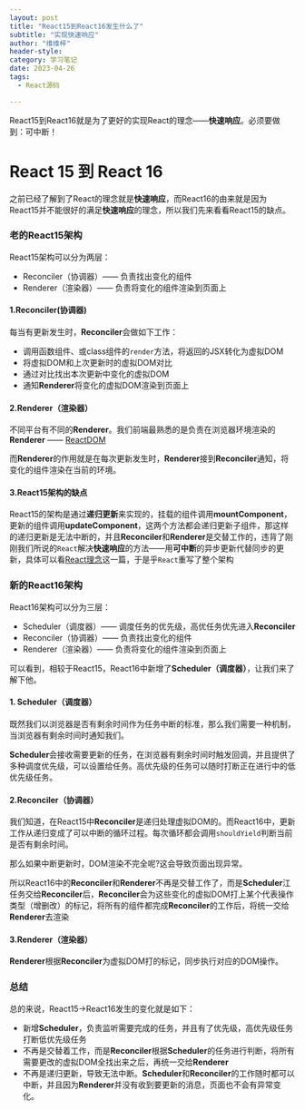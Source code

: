```yaml
---
layout: post
title: "React15到React16发生什么了"
subtitle: "实现快速响应"
author: "维维梓"
header-style:
category: 学习笔记
date: 2023-04-26
tags:
  - React源码

---
```


React15到React16就是为了更好的实现React的理念——**快速响应**。必须要做到：可中断！
<!-- more -->

# React 15 到 React 16

之前已经了解到了React的理念就是**快速响应**，而React16的由来就是因为React15并不能很好的满足**快速响应**的理念，所以我们先来看看React15的缺点。

### 老的React15架构

React15架构可以分为两层：

- Reconciler（协调器）—— 负责找出变化的组件
- Renderer（渲染器）—— 负责将变化的组件渲染到页面上

#### 1.Reconciler(协调器)

每当有更新发生时，**Reconciler**会做如下工作：

- 调用函数组件、或class组件的`render`方法，将返回的JSX转化为虚拟DOM
- 将虚拟DOM和上次更新时的虚拟DOM对比
- 通过对比找出本次更新中变化的虚拟DOM
- 通知**Renderer**将变化的虚拟DOM渲染到页面上

####  2.Renderer（渲染器）

不同平台有不同的**Renderer**。我们前端最熟悉的是负责在浏览器环境渲染的**Renderer** —— [ReactDOM](https://www.npmjs.com/package/react-dom)

而**Renderer**的作用就是在每次更新发生时，**Renderer**接到**Reconciler**通知，将变化的组件渲染在当前的环境。

#### 3.React15架构的缺点

React15的架构是通过**递归更新**来实现的，挂载的组件调用**mountComponent**，更新的组件调用**updateComponent**，这两个方法都会递归更新子组件，那这样的递归更新是无法中断的，并且**Reconciler**和**Renderer**是交替工作的，违背了刚刚我们所说的`React`解决**快速响应**的方法——用**可中断**的异步更新代替同步的更新，具体可以看[React理念](https://qinziweis.github.io/posts/2023/04/04/react.html)这一篇，于是乎`React`重写了整个架构

### 新的React16架构

React16架构可以分为三层：

- Scheduler（调度器）—— 调度任务的优先级，高优任务优先进入**Reconciler**
- Reconciler（协调器）—— 负责找出变化的组件
- Renderer（渲染器）—— 负责将变化的组件渲染到页面上

可以看到，相较于React15，React16中新增了**Scheduler（调度器）**，让我们来了解下他。

#### 1. Scheduler（调度器）

既然我们以浏览器是否有剩余时间作为任务中断的标准，那么我们需要一种机制，当浏览器有剩余时间时通知我们。

**Scheduler**会接收需要更新的任务，在浏览器有剩余时间时触发回调，并且提供了多种调度优先级，可以设置给任务。高优先级的任务可以随时打断正在进行中的低优先级任务。

#### 2.Reconciler（协调器）

我们知道，在React15中**Reconciler**是递归处理虚拟DOM的。而React16中，更新工作从递归变成了可以中断的循环过程。每次循环都会调用`shouldYield`判断当前是否有剩余时间。

那么如果中断更新时，DOM渲染不完全呢?这会导致页面出现异常。

所以React16中的**Reconciler**和**Renderer**不再是交替工作了，而是**Scheduler**江任务交给**Reconciler**后，**Reconciler**会为这些变化的虚拟DOM打上某个代表操作类型（增删改）的标记，将所有的组件都完成**Reconciler**的工作后，将统一交给**Renderer**去渲染

#### 3.Renderer（渲染器）

**Renderer**根据**Reconciler**为虚拟DOM打的标记，同步执行对应的DOM操作。

### 总结

总的来说，React15->React16发生的变化就是如下：

- 新增**Scheduler**，负责监听需要完成的任务，并且有了优先级，高优先级任务打断低优先级任务
- 不再是交替着工作，而是**Reconciler**根据**Scheduler**的任务进行判断，将所有需要更改的虚拟DOM全找出来之后，再统一交给**Renderer**
- 不再是递归更新，导致无法中断。**Scheduler**和**Reconciler**的工作随时都可以中断，并且因为**Renderer**并没有收到要更新的消息，页面也不会有异常变化。